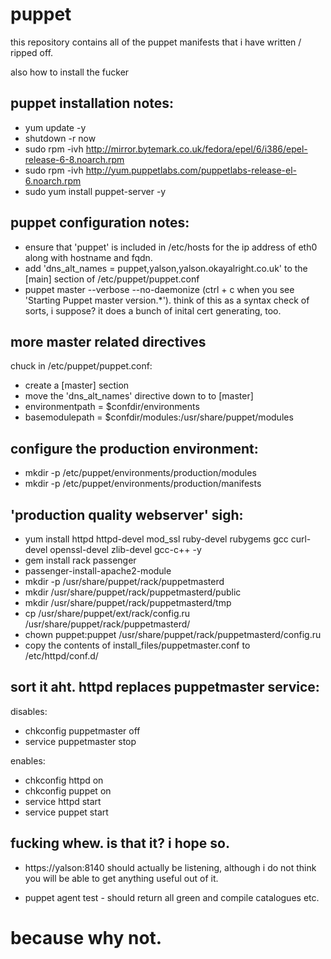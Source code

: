 puppet
=======

this repository contains all of the puppet 
manifests that i have written / ripped off.

also how to install the fucker


puppet installation notes:
--------------------------

  *   yum update -y
  *   shutdown -r now
  *   sudo rpm -ivh http://mirror.bytemark.co.uk/fedora/epel/6/i386/epel-release-6-8.noarch.rpm
  *   sudo rpm -ivh http://yum.puppetlabs.com/puppetlabs-release-el-6.noarch.rpm
  *   sudo yum install puppet-server -y


puppet configuration notes:
---------------------------

  *   ensure that 'puppet' is included in /etc/hosts for the ip address of eth0 along with hostname and fqdn.
  *   add 'dns_alt_names = puppet,yalson,yalson.okayalright.co.uk' to the [main] section of /etc/puppet/puppet.conf
  *   puppet master --verbose --no-daemonize (ctrl + c when you see 'Starting Puppet master version.*').  think of this as a syntax check of sorts, i suppose?  it does a bunch of inital cert generating, too.
  

more master related directives
------------------------------

chuck in /etc/puppet/puppet.conf:
  *   create a [master] section
  *   move the 'dns_alt_names' directive down to to [master]
  *   environmentpath = $confdir/environments
  *   basemodulepath = $confdir/modules:/usr/share/puppet/modules


configure the production environment:
-------------------------------------

  *   mkdir -p /etc/puppet/environments/production/modules
  *   mkdir -p /etc/puppet/environments/production/manifests


'production quality webserver' sigh:
------------------------------------

  *   yum install httpd httpd-devel mod_ssl ruby-devel rubygems gcc curl-devel openssl-devel zlib-devel gcc-c++ -y
  *   gem install rack passenger
  *   passenger-install-apache2-module
  *   mkdir -p /usr/share/puppet/rack/puppetmasterd
  *   mkdir /usr/share/puppet/rack/puppetmasterd/public 
  *   mkdir /usr/share/puppet/rack/puppetmasterd/tmp
  *   cp /usr/share/puppet/ext/rack/config.ru /usr/share/puppet/rack/puppetmasterd/
  *   chown puppet:puppet /usr/share/puppet/rack/puppetmasterd/config.ru
  *   copy the contents of install_files/puppetmaster.conf to /etc/httpd/conf.d/


sort it aht.  httpd replaces puppetmaster service:
--------------------------------------------------

disables:
  *   chkconfig puppetmaster off
  *   service puppetmaster stop

enables:
  *   chkconfig httpd on
  *   chkconfig puppet on
  *   service httpd start
  *   service puppet start


fucking whew.  is that it?  i hope so.
--------------------------------------

  *   https://yalson:8140 should actually be listening, although i do not think you will be able to get anything useful out of it.

  *   puppet agent test - should return all green and compile catalogues etc.


because why not.
================



